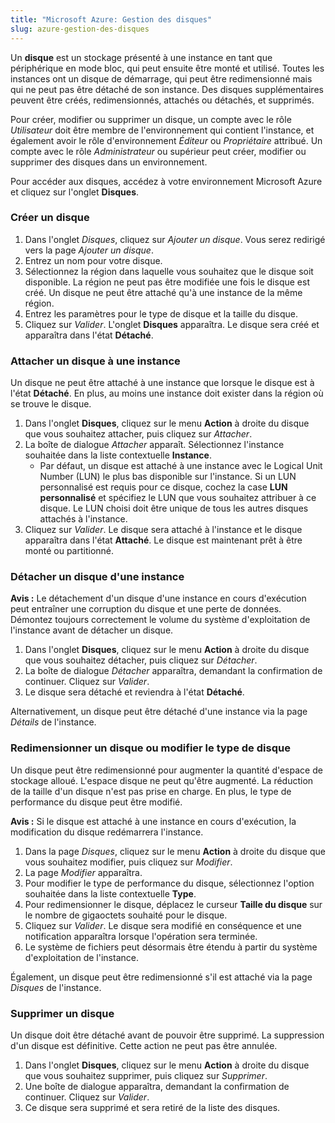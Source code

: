 ```yaml
---
title: "Microsoft Azure: Gestion des disques"
slug: azure-gestion-des-disques
---
```



Un **disque** est un stockage présenté à une instance en tant que périphérique en mode bloc, qui peut ensuite être monté et utilisé. Toutes les instances ont un disque de démarrage, qui peut être redimensionné mais qui ne peut pas être détaché de son instance. Des disques supplémentaires peuvent être créés, redimensionnés, attachés ou détachés, et supprimés.

Pour créer, modifier ou supprimer un disque, un compte avec le rôle *Utilisateur* doit être membre de l'environnement qui contient l'instance, et également avoir le rôle d'environnement *Éditeur* ou *Propriétaire* attribué. Un compte avec le rôle *Administrateur* ou supérieur peut créer, modifier ou supprimer des disques dans un environnement.

Pour accéder aux disques, accédez à votre environnement Microsoft Azure et cliquez sur l'onglet **Disques**.

### Créer un disque

1. Dans l'onglet *Disques*, cliquez sur *Ajouter un disque*. Vous serez redirigé vers la page *Ajouter un disque*.
1. Entrez un nom pour votre disque.
1. Sélectionnez la région dans laquelle vous souhaitez que le disque soit disponible. La région ne peut pas être modifiée une fois le disque est créé. Un disque ne peut être attaché qu'à une instance de la même région.
1. Entrez les paramètres pour le type de disque et la taille du disque.
1. Cliquez sur *Valider*. L'onglet **Disques** apparaîtra. Le disque sera créé et apparaîtra dans l'état **Détaché**.

### Attacher un disque à une instance

Un disque ne peut être attaché à une instance que lorsque le disque est à l'état **Détaché**. En plus, au moins une instance doit exister dans la région où se trouve le disque.

1. Dans l'onglet **Disques**, cliquez sur le menu **Action** à droite du disque que vous souhaitez attacher, puis cliquez sur *Attacher*.
1. La boîte de dialogue *Attacher* apparaît. Sélectionnez l'instance souhaitée dans la liste contextuelle **Instance**.
    - Par défaut, un disque est attaché à une instance avec le Logical Unit Number (LUN) le plus bas disponible sur l'instance. Si un LUN personnalisé est requis pour ce disque, cochez la case **LUN personnalisé** et spécifiez le LUN que vous souhaitez attribuer à ce disque. Le LUN choisi doit être unique de tous les autres disques attachés à l'instance.
1. Cliquez sur *Valider*. Le disque sera attaché à l'instance et le disque apparaîtra dans l'état **Attaché**. Le disque est maintenant prêt à être monté ou partitionné.

### Détacher un disque d'une instance

**Avis :** Le détachement d'un disque d'une instance en cours d'exécution peut entraîner une corruption du disque et une perte de données. Démontez toujours correctement le volume du système d'exploitation de l'instance avant de détacher un disque.

1. Dans l'onglet **Disques**, cliquez sur le menu **Action** à droite du disque que vous souhaitez détacher, puis cliquez sur *Détacher*.
1. La boîte de dialogue *Détacher* apparaîtra, demandant la confirmation de continuer. Cliquez sur *Valider*.
1. Le disque sera détaché et reviendra à l'état **Détaché**.

Alternativement, un disque peut être détaché d'une instance via la page *Détails* de l'instance.

### Redimensionner un disque ou modifier le type de disque

Un disque peut être redimensionné pour augmenter la quantité d'espace de stockage alloué. L'espace disque ne peut qu'être augmenté. La réduction de la taille d'un disque n'est pas prise en charge. En plus, le type de performance du disque peut être modifié.

**Avis :** Si le disque est attaché à une instance en cours d'exécution, la modification du disque redémarrera l'instance.

1. Dans la page *Disques*, cliquez sur le menu **Action** à droite du disque que vous souhaitez modifier, puis cliquez sur *Modifier*.
1. La page *Modifier* apparaîtra.
1. Pour modifier le type de performance du disque, sélectionnez l'option souhaitée dans la liste contextuelle **Type**.
1. Pour redimensionner le disque, déplacez le curseur **Taille du disque** sur le nombre de gigaoctets souhaité pour le disque.
1. Cliquez sur *Valider*. Le disque sera modifié en conséquence et une notification apparaîtra lorsque l'opération sera terminée.
1. Le système de fichiers peut désormais être étendu à partir du système d'exploitation de l'instance.

Également, un disque peut être redimensionné s'il est attaché via la page *Disques* de l'instance.

### Supprimer un disque

Un disque doit être détaché avant de pouvoir être supprimé. La suppression d'un disque est définitive. Cette action ne peut pas être annulée.

1. Dans l'onglet **Disques**, cliquez sur le menu **Action** à droite du disque que vous souhaitez supprimer, puis cliquez sur *Supprimer*.
1. Une boîte de dialogue apparaîtra, demandant la confirmation de continuer. Cliquez sur *Valider*.
1. Ce disque sera supprimé et sera retiré de la liste des disques.

